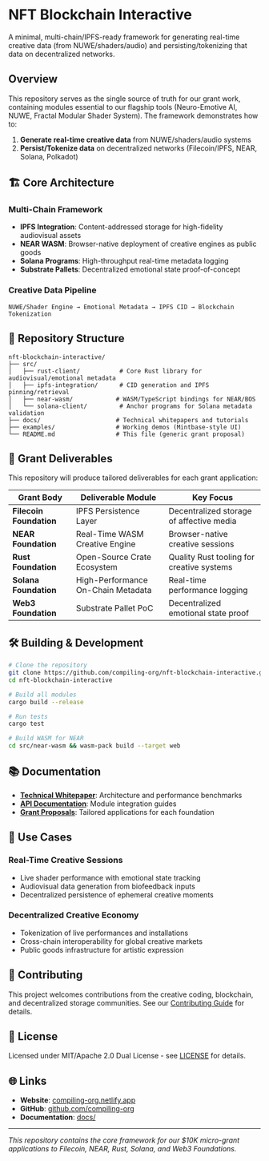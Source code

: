 # NFT Blockchain Interactive

A minimal, multi-chain/IPFS-ready framework for generating real-time creative data (from NUWE/shaders/audio) and persisting/tokenizing that data on decentralized networks.

## Overview

This repository serves as the single source of truth for our grant work, containing modules essential to our flagship tools (Neuro-Emotive AI, NUWE, Fractal Modular Shader System). The framework demonstrates how to:

1. **Generate real-time creative data** from NUWE/shaders/audio systems
2. **Persist/Tokenize data** on decentralized networks (Filecoin/IPFS, NEAR, Solana, Polkadot)

## 🏗️ Core Architecture

### **Multi-Chain Framework**
- **IPFS Integration**: Content-addressed storage for high-fidelity audiovisual assets
- **NEAR WASM**: Browser-native deployment of creative engines as public goods
- **Solana Programs**: High-throughput real-time metadata logging
- **Substrate Pallets**: Decentralized emotional state proof-of-concept

### **Creative Data Pipeline**
```
NUWE/Shader Engine → Emotional Metadata → IPFS CID → Blockchain Tokenization
```

## 📁 Repository Structure

```
nft-blockchain-interactive/
├── src/
│   ├── rust-client/           # Core Rust library for audiovisual/emotional metadata
│   ├── ipfs-integration/      # CID generation and IPFS pinning/retrieval
│   ├── near-wasm/            # WASM/TypeScript bindings for NEAR/BOS
│   └── solana-client/         # Anchor programs for Solana metadata validation
├── docs/                     # Technical whitepapers and tutorials
├── examples/                 # Working demos (Mintbase-style UI)
└── README.md                 # This file (generic grant proposal)
```

## 🚀 Grant Deliverables

This repository will produce tailored deliverables for each grant application:

| Grant Body | Deliverable Module | Key Focus |
|------------|-------------------|-----------|
| **Filecoin Foundation** | IPFS Persistence Layer | Decentralized storage of affective media |
| **NEAR Foundation** | Real-Time WASM Creative Engine | Browser-native creative sessions |
| **Rust Foundation** | Open-Source Crate Ecosystem | Quality Rust tooling for creative systems |
| **Solana Foundation** | High-Performance On-Chain Metadata | Real-time performance logging |
| **Web3 Foundation** | Substrate Pallet PoC | Decentralized emotional state proof |

## 🛠️ Building & Development

```bash
# Clone the repository
git clone https://github.com/compiling-org/nft-blockchain-interactive.git
cd nft-blockchain-interactive

# Build all modules
cargo build --release

# Run tests
cargo test

# Build WASM for NEAR
cd src/near-wasm && wasm-pack build --target web
```

## 📚 Documentation

- **[Technical Whitepaper](docs/whitepaper.md)**: Architecture and performance benchmarks
- **[API Documentation](docs/api.md)**: Module integration guides
- **[Grant Proposals](docs/grants/)**: Tailored applications for each foundation

## 🎯 Use Cases

### **Real-Time Creative Sessions**
- Live shader performance with emotional state tracking
- Audiovisual data generation from biofeedback inputs
- Decentralized persistence of ephemeral creative moments

### **Decentralized Creative Economy**
- Tokenization of live performances and installations
- Cross-chain interoperability for global creative markets
- Public goods infrastructure for artistic expression

## 🤝 Contributing

This project welcomes contributions from the creative coding, blockchain, and decentralized storage communities. See our [Contributing Guide](docs/contributing.md) for details.

## 📄 License

Licensed under MIT/Apache 2.0 Dual License - see [LICENSE](LICENSE) for details.

## 🌐 Links

- **Website**: [compiling-org.netlify.app](https://compiling-org.netlify.app)
- **GitHub**: [github.com/compiling-org](https://github.com/compiling-org)
- **Documentation**: [docs/](docs/)

---

*This repository contains the core framework for our $10K micro-grant applications to Filecoin, NEAR, Rust, Solana, and Web3 Foundations.*